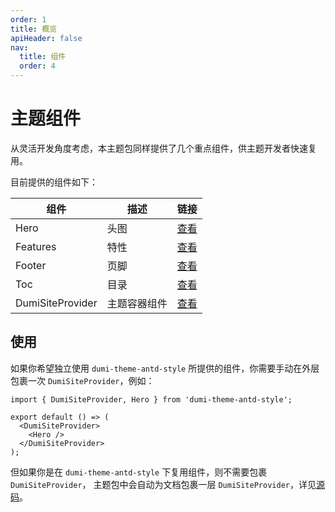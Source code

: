 ```yaml
---
order: 1
title: 概览
apiHeader: false
nav:
  title: 组件
  order: 4
---
```


# 主题组件

从灵活开发角度考虑，本主题包同样提供了几个重点组件，供主题开发者快速复用。

目前提供的组件如下：

| 组件             | 描述         | 链接                         |
| ---------------- | ------------ | ---------------------------- |
| Hero             | 头图         | [查看](/components/hero)     |
| Features         | 特性         | [查看](/components/features) |
| Footer           | 页脚         | [查看](/components/Footer)   |
| Toc              | 目录         | [查看](/components/Toc)      |
| DumiSiteProvider | 主题容器组件 | [查看](/components/Toc)      |

## 使用

如果你希望独立使用 `dumi-theme-antd-style` 所提供的组件，你需要手动在外层包裹一次 `DumiSiteProvider`，例如：

```tsx | pure
import { DumiSiteProvider, Hero } from 'dumi-theme-antd-style';

export default () => (
  <DumiSiteProvider>
    <Hero />
  </DumiSiteProvider>
);
```

但如果你是在 `dumi-theme-antd-style` 下复用组件，则不需要包裹 `DumiSiteProvider`， 主题包中会自动为文档包裹一层 `DumiSiteProvider`，详见[源码](https://github.com/arvinxx/dumi-theme-antd-style/blob/master/src/layouts/DocLayout/index.tsx#L58)。
